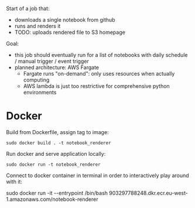 Start of a job that:

- downloads a single notebook from github
- runs and renders it
- TODO: uploads rendered file to S3 homepage

Goal:
- this job should eventually run for a list of notebooks with daily
  schedule / manual trigger / event trigger
- planned architecture: AWS Fargate
	- Fargate runs "on-demand": only uses resources when actually
     computing
	- AWS lambda is just too restrictive for comprehensive python
     environments


# Docker

Build from Dockerfile, assign tag to image:

```
sudo docker build . -t notebook_renderer
```


Run docker and serve application locally:
```
sudo docker run -t notebook_renderer
```

Connect to docker container in terminal in order to interactively
play around with it:

sudo docker run -it --entrypoint /bin/bash 903297788248.dkr.ecr.eu-west-1.amazonaws.com/notebook-renderer

